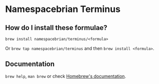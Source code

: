 # Namespacebrian Terminus

## How do I install these formulae?

`brew install namespacebrian/terminus/<formula>`

Or `brew tap namespacebrian/terminus` and then `brew install <formula>`.

## Documentation

`brew help`, `man brew` or check [Homebrew's documentation](https://docs.brew.sh).
